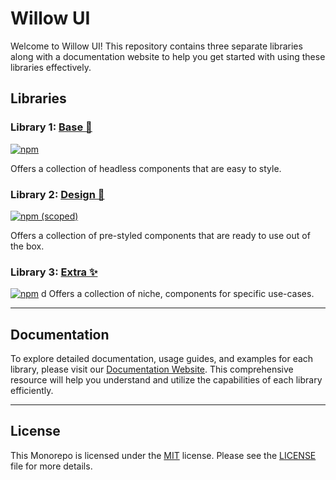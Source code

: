 # Willow UI

Welcome to Willow UI! This repository contains three separate libraries along with a documentation website to help you get started with using these libraries effectively.


## Libraries

### Library 1: [Base 🗿](/packages/base)
[![npm](https://img.shields.io/badge/coming%20soon...-CB0000?style=flat&logo=npm&label=npm&labelColor=231F20)]()
						
Offers a collection of headless components that are easy to style.

### Library 2: [Design 🎨](/packages/design)
[![npm (scoped)](https://img.shields.io/npm/v/%40willoui/design?logo=npm&color=%23CB3837)](https://www.npmjs.com/package/@willoui/design)
						
Offers a collection of pre-styled components that are ready to use out of the box.

### Library 3: [Extra ✨](/packages/extra)
[![npm](https://img.shields.io/badge/coming%20soon...-CB0000?style=flat&logo=npm&label=npm&labelColor=231F20)]()
d
Offers a collection of niche, components for specific use-cases.

---

## Documentation

To explore detailed documentation, usage guides, and examples for each library, please visit our [Documentation Website](https://wui-ten.vercel.app). This comprehensive resource will help you understand and utilize the capabilities of each library efficiently.

---

## License

This Monorepo is licensed under the [MIT](LICENSE) license. Please see the [LICENSE](LICENSE) file for more details.
